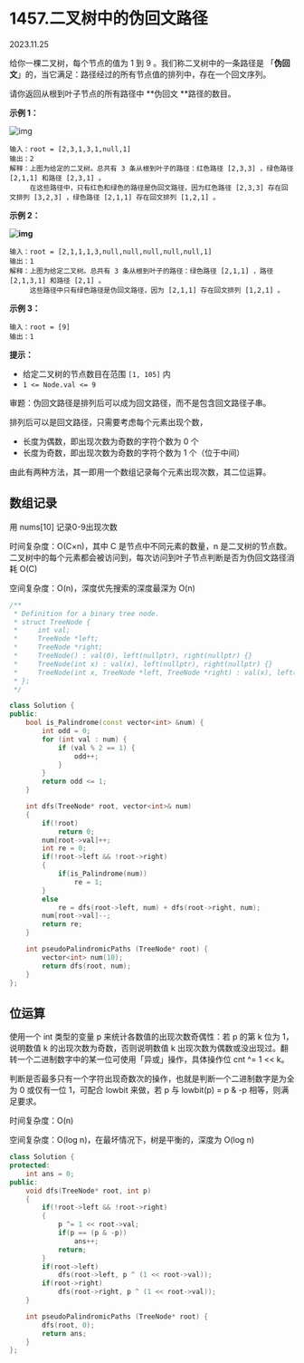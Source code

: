 # 1457.二叉树中的伪回文路径

2023.11.25

给你一棵二叉树，每个节点的值为 1 到 9 。我们称二叉树中的一条路径是 「**伪回文**」的，当它满足：路径经过的所有节点值的排列中，存在一个回文序列。

请你返回从根到叶子节点的所有路径中 **伪回文 **路径的数目。

**示例 1：**

![img](https://assets.leetcode-cn.com/aliyun-lc-upload/uploads/2020/05/23/palindromic_paths_1.png)

```
输入：root = [2,3,1,3,1,null,1]
输出：2 
解释：上图为给定的二叉树。总共有 3 条从根到叶子的路径：红色路径 [2,3,3] ，绿色路径 [2,1,1] 和路径 [2,3,1] 。
     在这些路径中，只有红色和绿色的路径是伪回文路径，因为红色路径 [2,3,3] 存在回文排列 [3,2,3] ，绿色路径 [2,1,1] 存在回文排列 [1,2,1] 。
```

**示例 2：**

**![img](https://assets.leetcode-cn.com/aliyun-lc-upload/uploads/2020/05/23/palindromic_paths_2.png)**

```
输入：root = [2,1,1,1,3,null,null,null,null,null,1]
输出：1 
解释：上图为给定二叉树。总共有 3 条从根到叶子的路径：绿色路径 [2,1,1] ，路径 [2,1,3,1] 和路径 [2,1] 。
     这些路径中只有绿色路径是伪回文路径，因为 [2,1,1] 存在回文排列 [1,2,1] 。
```

**示例 3：**

```
输入：root = [9]
输出：1
```



**提示：**

- 给定二叉树的节点数目在范围 `[1, 105]` 内
- `1 <= Node.val <= 9`





审题：伪回文路径是排列后可以成为回文路径，而不是包含回文路径子串。

排列后可以是回文路径，只需要考虑每个元素出现个数，

- 长度为偶数，即出现次数为奇数的字符个数为 0 个
- 长度为奇数，即出现次数为奇数的字符个数为 1 个（位于中间）

由此有两种方法，其一即用一个数组记录每个元素出现次数，其二位运算。

## 数组记录

用 nums[10] 记录0-9出现次数

时间复杂度：O(C×n)，其中 C 是节点中不同元素的数量，n 是二叉树的节点数。二叉树中的每个元素都会被访问到，每次访问到叶子节点判断是否为伪回文路径消耗 O(C)

空间复杂度：O(n)，深度优先搜索的深度最深为 O(n)

```c++
/**
 * Definition for a binary tree node.
 * struct TreeNode {
 *     int val;
 *     TreeNode *left;
 *     TreeNode *right;
 *     TreeNode() : val(0), left(nullptr), right(nullptr) {}
 *     TreeNode(int x) : val(x), left(nullptr), right(nullptr) {}
 *     TreeNode(int x, TreeNode *left, TreeNode *right) : val(x), left(left), right(right) {}
 * };
 */

class Solution {
public:
    bool is_Palindrome(const vector<int> &num) {
        int odd = 0;
        for (int val : num) {
            if (val % 2 == 1) {
                odd++;
            }
        }
        return odd <= 1;
    }

    int dfs(TreeNode* root, vector<int>& num)
    {
        if(!root)
            return 0;
        num[root->val]++;
        int re = 0;
        if(!root->left && !root->right)
        {
            if(is_Palindrome(num))
                re = 1;
        }
        else
            re = dfs(root->left, num) + dfs(root->right, num);
        num[root->val]--;
        return re;
    }

    int pseudoPalindromicPaths (TreeNode* root) {
        vector<int> num(10);
        return dfs(root, num);
    }
};
```

## 位运算

使用一个 int 类型的变量 p 来统计各数值的出现次数奇偶性：若 p 的第 k 位为 1，说明数值 k 的出现次数为奇数，否则说明数值 k 出现次数为偶数或没出现过。翻转一个二进制数字中的某一位可使用「异或」操作，具体操作位 cnt ^= 1 << k。

判断是否最多只有一个字符出现奇数次的操作，也就是判断一个二进制数字是为全为 0 或仅有一位 1，可配合 lowbit 来做，若 p 与 lowbit(p) = p & -p 相等，则满足要求。

时间复杂度：O(n)

空间复杂度：O(log n)，在最坏情况下，树是平衡的，深度为 O(log n)

```c++
class Solution {
protected:
    int ans = 0;
public:
    void dfs(TreeNode* root, int p)
    {
        if(!root->left && !root->right)
        {
            p ^= 1 << root->val;
            if(p == (p & -p))
                ans++;
            return;
        }
        if(root->left)
            dfs(root->left, p ^ (1 << root->val));
        if(root->right)
            dfs(root->right, p ^ (1 << root->val));
    }

    int pseudoPalindromicPaths (TreeNode* root) {
        dfs(root, 0);
        return ans;
    }
};
```

